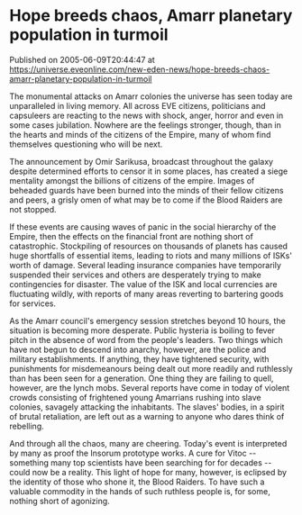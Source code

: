 # Hope breeds chaos, Amarr planetary population in turmoil
Published on 2005-06-09T20:44:47 at https://universe.eveonline.com/new-eden-news/hope-breeds-chaos-amarr-planetary-population-in-turmoil

The monumental attacks on Amarr colonies the universe has seen today are unparalleled in living memory. All across EVE citizens, politicians and capsuleers are reacting to the news with shock, anger, horror and even in some cases jubilation. Nowhere are the feelings stronger, though, than in the hearts and minds of the citizens of the Empire, many of whom find themselves questioning who will be next.   
  
The announcement by Omir Sarikusa, broadcast throughout the galaxy despite determined efforts to censor it in some places, has created a siege mentality amongst the billions of citizens of the empire. Images of beheaded guards have been burned into the minds of their fellow citizens and peers, a grisly omen of what may be to come if the Blood Raiders are not stopped.   
  
If these events are causing waves of panic in the social hierarchy of the Empire, then the effects on the financial front are nothing short of catastrophic. Stockpiling of resources on thousands of planets has caused huge shortfalls of essential items, leading to riots and many millions of ISKs' worth of damage. Several leading insurance companies have temporarily suspended their services and others are desperately trying to make contingencies for disaster. The value of the ISK and local currencies are fluctuating wildly, with reports of many areas reverting to bartering goods for services.   
  
As the Amarr council's emergency session stretches beyond 10 hours, the situation is becoming more desperate. Public hysteria is boiling to fever pitch in the absence of word from the people's leaders. Two things which have not begun to descend into anarchy, however, are the police and military establishments. If anything, they have tightened security, with punishments for misdemeanours being dealt out more readily and ruthlessly than has been seen for a generation. One thing they are failing to quell, however, are the lynch mobs. Several reports have come in today of violent crowds consisting of frightened young Amarrians rushing into slave colonies, savagely attacking the inhabitants. The slaves' bodies, in a spirit of brutal retaliation, are left out as a warning to anyone who dares think of rebelling.   
  
And through all the chaos, many are cheering. Today's event is interpreted by many as proof the Insorum prototype works. A cure for Vitoc -- something many top scientists have been searching for for decades -- could now be a reality. This light of hope for many, however, is eclipsed by the identity of those who shone it, the Blood Raiders. To have such a valuable commodity in the hands of such ruthless people is, for some, nothing short of agonizing.
